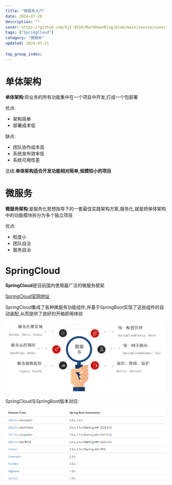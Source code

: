 ```yaml
---
title: "微服务入门"
date: 2024-07-20
description: ""
cover: https://github.com/Gjt-9520/MarkDownBlog/blob/main/source/coverImages/Bimage-135/Bimage68.jpg?raw=true
tags: ["SpringCloud"]
category: "微服务"
updated: 2024-07-21
  
top_group_index: 
---
```


# 单体架构

**单体架构**:将业务的所有功能集中在一个项目中开发,打成一个包部署

优点:
- 架构简单
- 部署成本低

缺点:
- 团队协作成本高
- 系统发布效率低
- 系统可用性差

总结:**单体架构适合开发功能相对简单,规模较小的项目**

# 微服务

**微服务架构**:是服务化思想指导下的一套最佳实践架构方案,服务化,就是把单体架构中的功能模块拆分为多个独立项目

优点:
- 粒度小
- 团队自治
- 服务自治

# SpringCloud

**SpringCloud**是目前国内使用最广泛的微服务框架

[SpringCloud官网地址](https://spring.io/projects/spring-cloud)

SpringCloud集成了各种微服务功能组件,并基于SpringBoot实现了这些组件的自动装配,从而提供了良好的开箱即用体验

![SpringCloud](../images/SpringCloud.png)

SpringCloud与SpringBoot版本对应:

![SpringCloud与SpringBoot版本对应](../images/SpringCloud与SpringBoot版本对应.png)